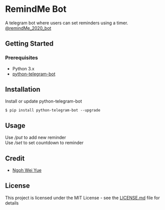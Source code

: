 # RemindMe Bot
A telegram bot where users can set reminders using a timer.\
[@remindMe_2020_bot](t.me/remindMe_2020_bot)

## Getting Started
### Prerequisites
- Python 3.x
- [python-telegram-bot](https://github.com/python-telegram-bot/python-telegram-bot)

## Installation
Install or update python-telegram-bot
```
$ pip install python-telegram-bot --upgrade
```

## Usage
Use */put* to add new reminder\
Use */set* to set countdown to reminder


## Credit
- [Ngoh Wei Yue](https://github.com/nweiyue)

## License
This project is licensed under the MIT License - see the [LICENSE.md](./LICENSE.md) file for details
